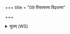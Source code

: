 +++
title = "09 विसल्पस्य विद्रधस्य"

+++
<details><summary>मूलम् (WS)</summary>

विसल्पस्य विद्रधस्य वातीकारस्य वालजेः ॥  
यक्ष्माणां सर्वेषां विषं निरवोचमहं त्वत् ॥ ॥ १० ॥
</details>